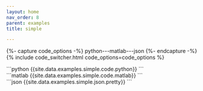 ```yaml
---
layout: home
nav_order: 8
parent: examples
title: simple

---
```


{%- capture code_options -%}
python---matlab---json
{%- endcapture -%}
{% include code_switcher.html code_options=code_options %}
<div id='python-code-block' class='select-code-block select-code-block-visible'></div>
```python
{{site.data.examples.simple.code.python}}
```
<div id='matlab-code-block' class='select-code-block'></div>
```matlab
{{site.data.examples.simple.code.matlab}}
```
<div id='json-code-block' class='select-code-block'></div>
```json
{{site.data.examples.simple.json.pretty}}
```